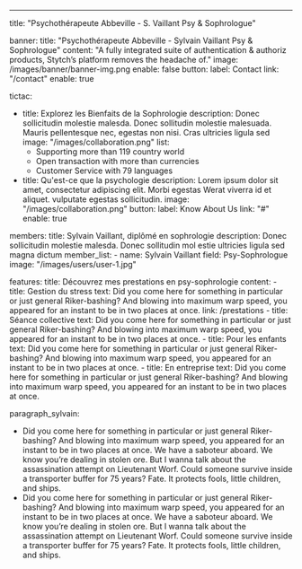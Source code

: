---
title: "Psychothérapeute Abbeville - S. Vaillant Psy & Sophrologue"

banner:
  title: "Psychothérapeute Abbeville - Sylvain Vaillant Psy & Sophrologue"
  content: "A fully integrated suite of authentication & authoriz products, Stytch’s platform removes the headache of."
  image: /images/banner/banner-img.png
  enable: false
  button:
    label: Contact
    link: "/contact"
    enable: true
  
tictac:
  - title: Explorez les Bienfaits de la Sophrologie
    description: Donec sollicitudin molestie malesda. Donec sollitudin molestie malesuada. Mauris pellentesque nec, egestas non nisi. Cras ultricies ligula sed
    image: "/images/collaboration.png"
    list:
      - Supporting more than 119 country world
      - Open transaction with more than currencies
      - Customer Service with 79 languages
  - title: Qu'est-ce que la psychologie
    description: Lorem ipsum dolor sit amet, consectetur adipiscing elit. Morbi egestas Werat viverra id et aliquet. vulputate egestas sollicitudin.
    image: "/images/collaboration.png"
    button:
      label: Know About Us
      link: "#"
      enable: true

members:
  title: Sylvain Vaillant, diplômé en sophrologie
  description: Donec sollicitudin molestie malesda. Donec sollitudin mol estie ultricies ligula sed magna dictum
  member_list:
    - name: Sylvain Vaillant
      field: Psy-Sophrologue
      image: "/images/users/user-1.jpg"
  
features:
  title: Découvrez mes prestations en psy-sophrologie
  content:
    - title: Gestion du stress
      text: Did you come here for something in particular or just general Riker-bashing? And blowing into maximum warp speed, you appeared for an instant to be in two places at once.
      link: /prestations
    - title: Séance collective
      text: Did you come here for something in particular or just general Riker-bashing? And blowing into maximum warp speed, you appeared for an instant to be in two places at once.
    - title: Pour les enfants
      text: Did you come here for something in particular or just general Riker-bashing? And blowing into maximum warp speed, you appeared for an instant to be in two places at once.
    - title: En entreprise
      text: Did you come here for something in particular or just general Riker-bashing? And blowing into maximum warp speed, you appeared for an instant to be in two places at once.

paragraph_sylvain: 
  - Did you come here for something in particular or just general Riker-bashing? And blowing into maximum warp speed, you appeared for an instant to be in two places at once. We have a saboteur aboard. We know you’re dealing in stolen ore. But I wanna talk about the assassination attempt on Lieutenant Worf. Could someone survive inside a transporter buffer for 75 years? Fate. It protects fools, little children, and ships.
  - Did you come here for something in particular or just general Riker-bashing? And blowing into maximum warp speed, you appeared for an instant to be in two places at once. We have a saboteur aboard. We know you’re dealing in stolen ore. But I wanna talk about the assassination attempt on Lieutenant Worf. Could someone survive inside a transporter buffer for 75 years? Fate. It protects fools, little children, and ships.


